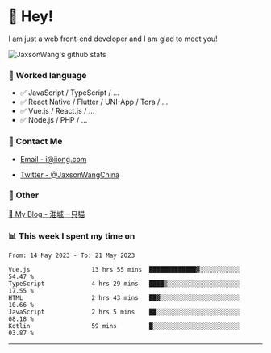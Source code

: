 # 👋 Hey!

I am just a web front-end developer and I am glad to meet you!

![JaxsonWang's github stats](https://github-readme-stats.vercel.app/api?username=JaxsonWang&&show_icons=true&&title_color=1abc9c&&icon_color=1abc9c)


### 📝 Worked language

- ✅ JavaScript / TypeScript / ...
- ✅ React Native / Flutter / UNI-App / Tora / ...
- ✅ Vue.js / React.js / ...
- ✅ Node.js / PHP / ...

### 📮 Contact Me

- [Email - i@iiong.com](mailto:i@iiong.com)

- [Twitter - @JaxsonWangChina](https://twitter.com/JaxsonWangChina)

### 🤪 Other

[📌 My Blog - 淮城一只猫](https://iiong.com)

### 📊 This week I spent my time on

<!--START_SECTION:waka-->

```text
From: 14 May 2023 - To: 21 May 2023

Vue.js                 13 hrs 55 mins  █████████████▓░░░░░░░░░░░   54.47 %
TypeScript             4 hrs 29 mins   ████▒░░░░░░░░░░░░░░░░░░░░   17.55 %
HTML                   2 hrs 43 mins   ██▓░░░░░░░░░░░░░░░░░░░░░░   10.66 %
JavaScript             2 hrs 5 mins    ██░░░░░░░░░░░░░░░░░░░░░░░   08.18 %
Kotlin                 59 mins         █░░░░░░░░░░░░░░░░░░░░░░░░   03.87 %
```

<!--END_SECTION:waka-->

---
